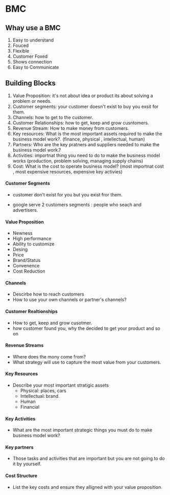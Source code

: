 # BMC

## Whay use a BMC

1. Easy to understand
2. Fouced 
3. Flexible
4. Customer Foxed
5. Shows connection
6. Easy to Communicate



## Building Blocks

1. Value Proposition: it's not about idea or product its about solving a problem or needs.
2. Customer segments: your customer doesn't exist to buy you exsit for them.
3. Channels: how to get to the customer.
4. Customer Relationships: how to get, keep and grow cusntomers.
5. Revenue Stream: How to make money from customers.
6. Key resources: What is the most important assets required to make the business model work?. (finance, physical , intellectual, human)
7. Partners: Who are the key pratners and suppliers needed to make the business model work.?
8. Activities: importnat thing you need to do to make the business model works (production, problem solving, managing supply chains)
9. Cost: What is the cost to operate business model? (most importnat cost , most expensive resources, expensive key activies) 



####  Customer Segments

 *  customer don't exist for you but you exist fror them.

 *  google serve 2 customers segments : people who seach and advertisers.

    

#### Value Proposition

* Newness
* High performance 
* Ability to customize
* Desing 
* Price
* Brand/Status
* Convenence
* Cost Reduction



#### Channels

* Descirbe how to reach customers
* How to use your own channels or partner's channels?



#### Customer Realtionships

* How to get, keep and  grow cusotmer.
* how customer found you, why the  decided  to get your product and so on



#### Revenue Streams

* Where does the mony come from?
* What strategy will use to capture the most value from your customers.



#### Key Resources

* Describe your most important stratigic assets
  * Physical: places, cars
  * Intellectual: brand.
  * Human
  * Financial



#### Key Activities

* What are the most important strategic things you must do to make business model work?

  

#### Key partners

* Those tasks and activities that are  important but you are not going to do it by yourself. 

  

#### Cost Structure

* List the key costs and ensure they alligned with your value proposition.